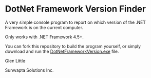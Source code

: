 ﻿# DotNet Framework Version Finder

A very simple console program to report on which version of the .NET Framework is on the current computer.

Only works with .NET Framework 4.5+.

You can fork this repository to build the program yourself, or 
simply download and run 
the [DotNetFrameworkVersion.exe](https://github.com/glittle/DotNet-Framework-Finder/blob/master/ConsoleApplication1/bin/Release/DotNetFrameworkVersion.exe?raw=true) file.

Glen Little

Sunwapta Solutions Inc.
